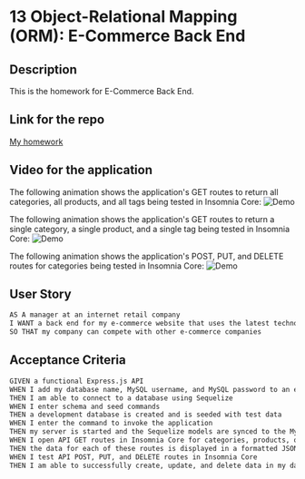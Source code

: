 # 13 Object-Relational Mapping (ORM): E-Commerce Back End

## Description

This is the homework for E-Commerce Back End.


## Link for the repo
[My homework](https://github.com/ElcinKoyuncu/e-commerce-back-end.git)

## Video for the application

The following animation shows the application's GET routes to return all categories, all products, and all tags being tested in Insomnia Core:
![Demo](./Assets/GET.gif)

The following animation shows the application's GET routes to return a single category, a single product, and a single tag being tested in Insomnia Core:
![Demo](./Assets/GET-1.gif)

The following animation shows the application's POST, PUT, and DELETE routes for categories being tested in Insomnia Core:
![Demo](./Assets/POST-PUT-DELETE.gif)


## User Story

```md
AS A manager at an internet retail company
I WANT a back end for my e-commerce website that uses the latest technologies
SO THAT my company can compete with other e-commerce companies
```

## Acceptance Criteria

```md
GIVEN a functional Express.js API
WHEN I add my database name, MySQL username, and MySQL password to an environment variable file
THEN I am able to connect to a database using Sequelize
WHEN I enter schema and seed commands
THEN a development database is created and is seeded with test data
WHEN I enter the command to invoke the application
THEN my server is started and the Sequelize models are synced to the MySQL database
WHEN I open API GET routes in Insomnia Core for categories, products, or tags
THEN the data for each of these routes is displayed in a formatted JSON
WHEN I test API POST, PUT, and DELETE routes in Insomnia Core
THEN I am able to successfully create, update, and delete data in my database
```


